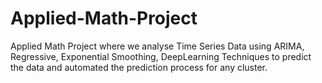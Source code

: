 # Applied-Math-Project
Applied Math Project where we analyse Time Series Data using ARIMA, Regressive, Exponential Smoothing, DeepLearning Techniques to predict the data and automated the prediction process for any cluster.
